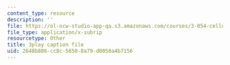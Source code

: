```yaml
---
content_type: resource
description: ''
file: https://ol-ocw-studio-app-qa.s3.amazonaws.com/courses/3-054-cellular-solids-structure-properties-and-applications-spring-2015/2648b886cc8c56508a79d0050a4b7156_bDnia4HJRqk.vtt
file_type: application/x-subrip
resourcetype: Other
title: 3play caption file
uid: 2648b886-cc8c-5650-8a79-d0050a4b7156
---
```


